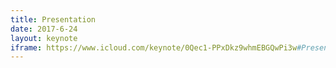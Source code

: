 ```yaml
---
title: Presentation
date: 2017-6-24
layout: keynote
iframe: https://www.icloud.com/keynote/0Qec1-PPxDkz9whmEBGQwPi3w#Presentation
---
```

